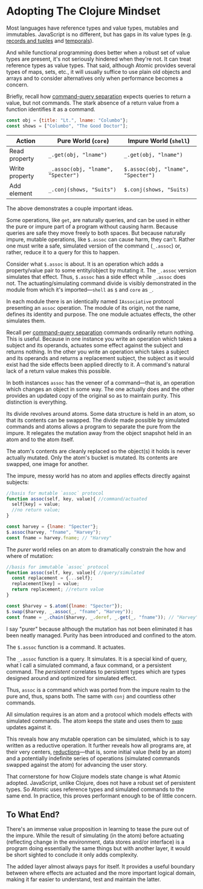 # Adopting The Clojure Mindset

Most languages have reference types and value types, mutables and immutables.  JavaScript is no different, but has gaps in its value types (e.g. [records and tuples](https://github.com/tc39/proposal-record-tuple) and [temporals](https://github.com/tc39/proposal-temporal)).

And while functional programming does better when a robust set of value types are present, it's not seriously hindered when they're not.  It can treat reference types as value types.  That said, although Atomic provides several types of maps, sets, etc., it will usually suffice to use plain old objects and arrays and to consider alternatives only when performance becomes a concern.

Briefly, recall how [command-query separation](./command-query-separation.md) expects queries to return a value, but not commands.  The stark absence of a return value from a function identifies it as a command.

```js
const obj = {title: "Lt.", lname: "Columbo"};
const shows = ["Columbo", "The Good Doctor"];
```

|Action|Pure World (`core`) |Impure World (`shell`)|
|-|-|-|
|Read property|`_.get(obj, "lname")`|`_.get(obj, "lname")`|
|Write property|`_.assoc(obj, "lname", "Specter")` | `$.assoc(obj, "lname", "Specter")`|
|Add element|`_.conj(shows, "Suits")` | `$.conj(shows, "Suits)` |

The above demonstrates a couple important ideas.

Some operations, like `get`, are naturally queries, and can be used in either the pure or impure part of a program without causing harm.  Because queries are safe they move freely to both spaces.  But because naturally impure, mutable operations, like `$.assoc` can cause harm, they can't.  Rather one must write a safe, simulated version of the command (`_.assoc`) or, rather, reduce it to a query for this to happen.

Consider what `$.assoc` is about.  It is an operation which adds a property/value pair to some entity/object by mutating it.  The `_.assoc` version simulates that effect.  Thus, `$.assoc` has a side effect while `_.assoc` does not.  The actuating/simulating command divide is visibly demonstrated in the module from which it's imported—`shell` as `$` and `core` as `_`.

In each module there is an identically named `IAssociative` protocol presenting an `assoc` operation.  The module of its origin, not the name, defines its identity and purpose.  The one module actuates effects, the other simulates them.

Recall per [command-query separation](./command-query-separation.md) commands ordinarily return nothing.  This is useful.  Because in one instance you write an operation which takes a subject and its operands, actuates some effect against the subject and returns nothing.  In the other you write an operation which takes a subject and its operands and returns a replacement subject, the subject as it would exist had the side effects been applied directly to it.  A command's natural lack of a return value makes this possible.

In both instances `assoc` has the veneer of a command—that is, an operation which changes an object in some way.  The one actually does and the other provides an updated copy of the original so as to maintain purity.  This distinction is everything.

Its divide revolves around atoms.  Some data structure is held in an atom, so that its contents can be swapped.  The divide made possible by simulated commands and atoms allows a program to separate the pure from the impure.  It relegates the mutation away from the object snapshot held in an atom and to the atom itself.

The atom's contents are cleanly replaced so the object(s) it holds is never actually mutated.  Only the atom's bucket is mutated.  Its contents are swapped, one image for another.

The impure, messy world has no atom and applies effects directly against subjects:
```js
//basis for mutable `assoc` protocol
function assoc(self, key, value){ //command/actuated
  self[key] = value;
  //no return value;
}

const harvey = {lname: "Specter"};
$.assoc(harvey, "fname", "Harvey");
const fname = harvey.fname; // "Harvey"
```

The *purer* world relies on an atom to dramatically constrain the how and where of mutation:
```js
//basis for immutable `assoc` protocol
function assoc(self, key, value){ //query/simulated
  const replacement = {...self};
  replacement[key] = value;
  return replacement; //return value
}

const $harvey = $.atom({lname: "Specter"});
$.swap($harvey, _.assoc(_, "fname", "Harvey"));
const fname = _.chain($harvey, _.deref, _.get(_, "fname")); // "Harvey"
```

I say "purer" because although the mutation has not been eliminated it has been neatly managed.  Purity has been introduced and confined to the atom.

The `$.assoc` function is a command.  It actuates.

The `_.assoc` function is a query.  It simulates.  It is a special kind of query, what I call a simulated command, a faux command, or a persistent command.  The *persistent* correlates to persistent types which are types designed around and optimized for simulated effect.

Thus, `assoc` is a command which was ported from the impure realm to the pure and, thus, spans both.  The same with `conj` and countless other commands.

All simulation requires is an atom and a protocol which models effects with simulated commands.  The atom keeps the state and uses them to [`swap`](https://clojuredocs.org/clojure.core/swap!) updates against it.

This reveals how any mutable operation can be simulated, which is to say written as a reductive operation.  It further reveals how all programs are, at their very centers, [reductions](https://developer.mozilla.org/en-US/docs/Web/JavaScript/Reference/Global_Objects/Array/Reduce)—that is, some initial value (held by an atom) and a potentially indefinite series of operations (simulated commands swapped against the atom) for advancing the user story.

That cornerstone for how Clojure models state change is what Atomic adopted.  JavaScript, unlike Clojure, does not have a robust set of persistent types.  So Atomic uses reference types and simulated commands to the same end.  In practice, this proves performant enough to be of little concern.

## To What End?

There's an immense value proposition in learning to tease the pure out of the impure.  While the result of simulating (in the atom) before actuating (reflecting change in the environment, data stores and/or interface) is a program doing essentially the same things but with another layer, it would be short sighted to conclude it only adds complexity.

The added layer almost always pays for itself.  It provides a useful boundary between where effects are actuated and the more important logical domain, making it far easier to understand, test and maintain the latter.
